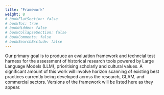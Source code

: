 ```yaml
---
title: "Framework"
weight: 8
# bookFlatSection: false
# bookToc: true
# bookHidden: false
# bookCollapseSection: false
# bookComments: false
# bookSearchExclude: false
---
```


Our primary goal is to produce an evaluation framework and techncial test harness for the assessment of historical research tools powered by Large Language Models (LLM), prioritising scholarly and cultural values. A significant amount of this work will involve horizon scanning of existing best practices currently being developed across the research, GLAM, and commercial sectors. Versions of the framework will be listed here as they appear.